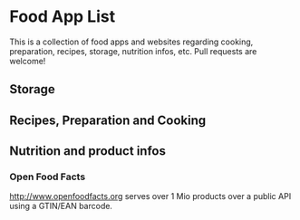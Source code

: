 # Food App List

This is a collection of food apps and websites regarding cooking, preparation, recipes, storage, nutrition infos, etc.
Pull requests are welcome!

## Storage

## Recipes, Preparation and Cooking

## Nutrition and product infos

### Open Food Facts

http://www.openfoodfacts.org serves over 1 Mio products over a public API using a GTIN/EAN barcode.
